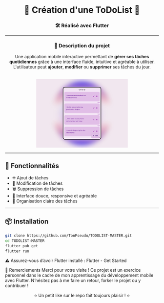 <div align="center">

# 📝 Création d'une ToDoList 📝

### 🛠️ Réalisé avec **Flutter**

---

### 📱 Description du projet

Une application mobile interactive permettant de **gérer ses tâches quotidiennes** grâce à une interface fluide, intuitive et agréable à utiliser.  
L'utilisateur peut **ajouter**, **modifier** ou **supprimer** ses tâches du jour.

<br>

<img src="646shots_so.png" alt="aperçu de l'application" width="300"/>

</div>

---

## 🚀 Fonctionnalités

- ➕ Ajout de tâches  
- 📝 Modification de tâches  
- 🗑️ Suppression de tâches  
- 💜 Interface douce, responsive et agréable  
- 🔔 Organisation claire des tâches  

---

## 📦 Installation

```bash
git clone https://github.com/TonPseudo/TODOLIST-MASTER.git
cd TODOLIST-MASTER
flutter pub get
flutter run
```
⚠️ Assurez-vous d’avoir Flutter installé : Flutter - Get Started

🙌 Remerciements
Merci pour votre visite ! Ce projet est un exercice personnel dans le cadre de mon apprentissage du développement mobile avec Flutter.
N’hésitez pas à me faire un retour, forker le projet ou y contribuer !

<div align="center">
⭐ Un petit like sur le repo fait toujours plaisir ! ⭐

</div> 

